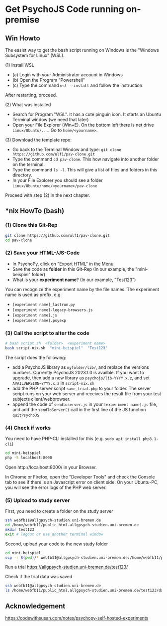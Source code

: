 # Get PsychoJS Code running on-premise

## Win Howto
The easist way to get the bash script running on Windows is the "Windows Subsystem for Linux" (WSL).

(1) Install WSL
- (a) Login with your Administrator account in Windows
- (b) Open the Program "Powershell"
- (c) Type the command `wsl --install` and follow the instruction.

After restarting, proceed.

(2) What was installed
- Search for Program "WSL". It has a cute pinguin icon. It starts an Ubuntu Terminal window (we need that later)
- Open your File Explorer (Win+E). On the bottom left there is net drive `Linux/Ubuntu/...`. Go to `home/<yourname>`.

(3) Download the template repo:
- Go back to the Terminal Window and type: `git clone https://github.com/ulf1/pav-clone.git`
- Type the command `cd pav-clone`. This how navigate into another folder on the terminal.
- Type the command `ls -l`. This will give a list of files and folders in this directory.
- In your File Explorer you should see a folder `Linux/Ubuntu/home/<yourname>/pav-clone`

Proceed with step (2) in the next chapter.


## *nix HowTo (bash)


### (1) Clone this Git-Rep
```sh
git clone https://github.com/ulf1/pav-clone.git
cd pav-clone
```

### (2) Save your HTML-/JS-Code
- In PsychoPy, click on "Export HTML" in the Menu.
- Save the code as **folder** in this Git-Rep (In our example, the "mini-beispiel" folder)
- What is your **experiment name**? (In our example, "Test123")

You can recognize the experiment name by the file names. The experiment name is used as prefix, e.g.

- `[experiment name]_lastrun.py`
- `[experiment name]-legacy-browsers.js`
- `[experiment name].js`
- `[experiment name].psyexp`


### (3) Call the script to alter the code

```sh
# bash script.sh  <folder>  <experiment name>
bash script-nix.sh  "mini-beispiel"  "Test123"
```

The script does the following:

- add a PsychoJS library as `myfolder/lib/`, and replace the versions numbers. 
    Currently PsychoJS 2023.1.0 is availble. If you want to upgrade, then 
    add a new library as `psychojs/lib-YYYY.x.z`, and set `AVAILVERSION=YYYY.x.z` in `script-nix.sh` 
- add the PHP server script `save_trial.php` to your folder. 
    The server script runs on your web server and receives the result file from your test subjects client/webbrowser.
- append the code of `sendtoserver.js` in your `[experiment name].js` file, 
    and add the `sendToServer()` call in the first line of the JS function  `quitPsychoJS`
 

### (4) Check if works 
You need to have PHP-CLI installed for this (e.g. `sudo apt install php8.1-cli`)

```sh
cd mini-beispiel
php -S localhost:8000
```

Open http://localhost:8000/ in your Browser.

In Chrome or Firefox, open the "Developer Tools" and check the Console tab to see if there is an Javascript error on client side.
On your Ubuntu-PC, you will see the error logs of the PHP web server.


### (5) Upload to study server
First, you need to create a folder on the study server

```sh
ssh webfb11@allgpsych-studien.uni-bremen.de 
cd /home/webfb11/public_html.allgpsych-studien.uni-bremen.de
mkdir test123
exit # logout or use another terminal window
```

Second, upload your code to the new study folder
```sh
cd mini-beispiel
scp -r $(pwd)/* webfb11@allgpsych-studien.uni-bremen.de:/home/webfb11/public_html.allgpsych-studien.uni-bremen.de/test123/
```

Run a trial
https://allgpsych-studien.uni-bremen.de/test123/

Check if the trial data was saved
```sh
ssh webfb11@allgpsych-studien.uni-bremen.de 
ls /home/webfb11/public_html.allgpsych-studien.uni-bremen.de/test123/data
```


## Acknowledgement
https://codewithsusan.com/notes/psychopy-self-hosted-experiments

